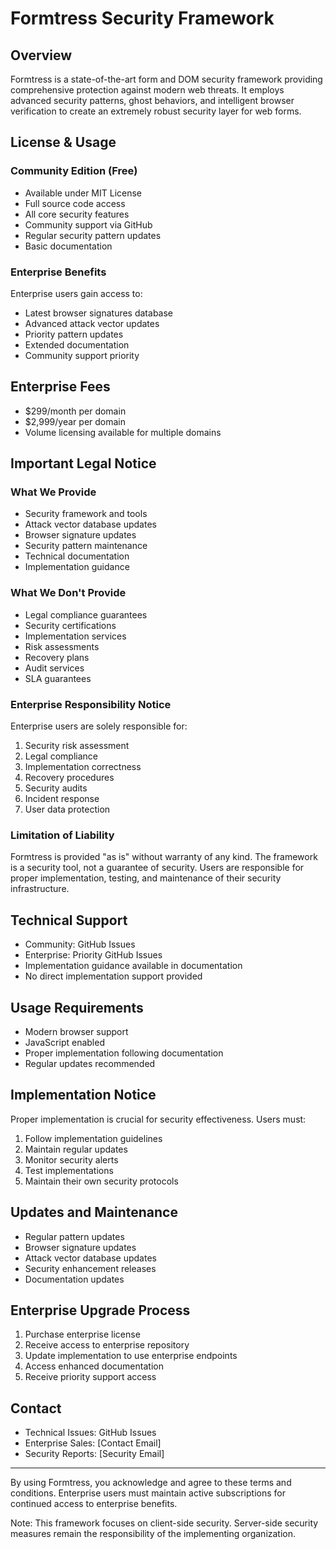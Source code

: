 # Formtress Security Framework

## Overview
Formtress is a state-of-the-art form and DOM security framework providing comprehensive protection against modern web threats. It employs advanced security patterns, ghost behaviors, and intelligent browser verification to create an extremely robust security layer for web forms.

## License & Usage

### Community Edition (Free)
- Available under MIT License
- Full source code access
- All core security features
- Community support via GitHub
- Regular security pattern updates
- Basic documentation

### Enterprise Benefits
Enterprise users gain access to:
- Latest browser signatures database
- Advanced attack vector updates
- Priority pattern updates
- Extended documentation
- Community support priority

## Enterprise Fees
- $299/month per domain
- $2,999/year per domain
- Volume licensing available for multiple domains

## Important Legal Notice

### What We Provide
- Security framework and tools
- Attack vector database updates
- Browser signature updates
- Security pattern maintenance
- Technical documentation
- Implementation guidance

### What We Don't Provide
- Legal compliance guarantees
- Security certifications
- Implementation services
- Risk assessments
- Recovery plans
- Audit services
- SLA guarantees

### Enterprise Responsibility Notice
Enterprise users are solely responsible for:
1. Security risk assessment
2. Legal compliance
3. Implementation correctness
4. Recovery procedures
5. Security audits
6. Incident response
7. User data protection

### Limitation of Liability
Formtress is provided "as is" without warranty of any kind. The framework is a security tool, not a guarantee of security. Users are responsible for proper implementation, testing, and maintenance of their security infrastructure.

## Technical Support
- Community: GitHub Issues
- Enterprise: Priority GitHub Issues
- Implementation guidance available in documentation
- No direct implementation support provided

## Usage Requirements
- Modern browser support
- JavaScript enabled
- Proper implementation following documentation
- Regular updates recommended

## Implementation Notice
Proper implementation is crucial for security effectiveness. Users must:
1. Follow implementation guidelines
2. Maintain regular updates
3. Monitor security alerts
4. Test implementations
5. Maintain their own security protocols

## Updates and Maintenance
- Regular pattern updates
- Browser signature updates
- Attack vector database updates
- Security enhancement releases
- Documentation updates

## Enterprise Upgrade Process
1. Purchase enterprise license
2. Receive access to enterprise repository
3. Update implementation to use enterprise endpoints
4. Access enhanced documentation
5. Receive priority support access

## Contact
- Technical Issues: GitHub Issues
- Enterprise Sales: [Contact Email]
- Security Reports: [Security Email]

---

By using Formtress, you acknowledge and agree to these terms and conditions. Enterprise users must maintain active subscriptions for continued access to enterprise benefits.

Note: This framework focuses on client-side security. Server-side security measures remain the responsibility of the implementing organization.